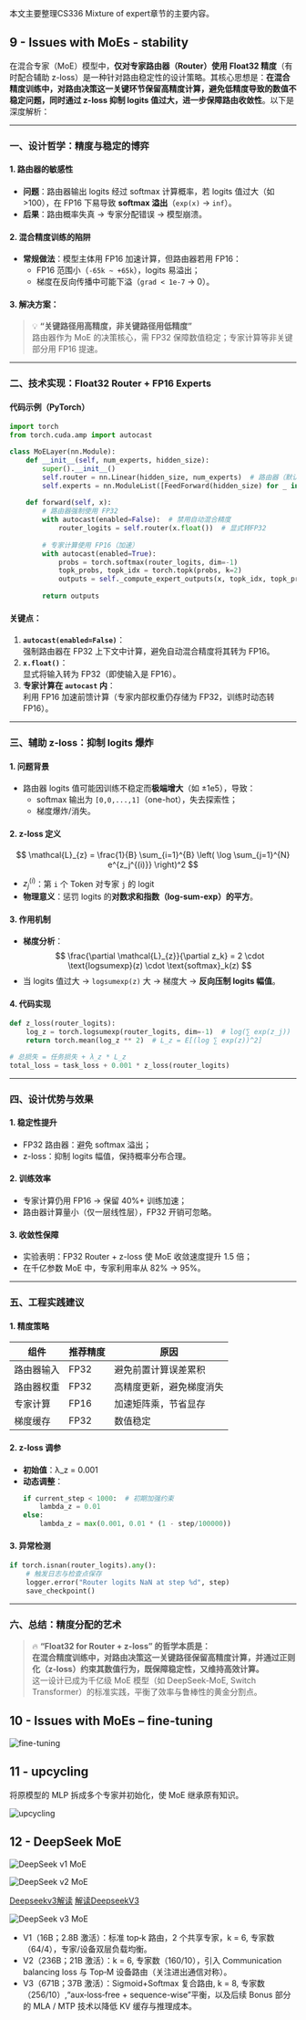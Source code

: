 本文主要整理CS336 Mixture of expert章节的主要内容。

## 9 - Issues with MoEs - stability

在混合专家（MoE）模型中，**仅对专家路由器（Router）使用 Float32 精度**（有时配合辅助 z-loss）是一种针对路由稳定性的设计策略。其核心思想是：**在混合精度训练中，对路由决策这一关键环节保留高精度计算，避免低精度导致的数值不稳定问题，同时通过 z-loss 抑制 logits 值过大，进一步保障路由收敛性**。以下是深度解析：

---

### 一、**设计哲学：精度与稳定的博弈**
#### 1. **路由器的敏感性**
   - **问题**：路由器输出 logits 经过 softmax 计算概率，若 logits 值过大（如 >100），在 FP16 下易导致 **softmax 溢出**（`exp(x)` → `inf`）。
   - **后果**：路由概率失真 → 专家分配错误 → 模型崩溃。

#### 2. **混合精度训练的陷阱**
   - **常规做法**：模型主体用 FP16 加速计算，但路由器若用 FP16：
     - FP16 范围小（`-65k ~ +65k`），logits 易溢出；
     - 梯度在反向传播中可能下溢（`grad < 1e-7` → 0）。

#### 3. **解决方案**：
   > 💡 **“关键路径用高精度，非关键路径用低精度”**  
   > 路由器作为 MoE 的决策核心，需 FP32 保障数值稳定；专家计算等非关键部分用 FP16 提速。

---

### 二、**技术实现：Float32 Router + FP16 Experts**
#### 代码示例（PyTorch）
```python
import torch
from torch.cuda.amp import autocast

class MoELayer(nn.Module):
    def __init__(self, num_experts, hidden_size):
        super().__init__()
        self.router = nn.Linear(hidden_size, num_experts)  # 路由器（默认FP32）
        self.experts = nn.ModuleList([FeedForward(hidden_size) for _ in range(num_experts)])
    
    def forward(self, x):
        # 路由器强制使用 FP32
        with autocast(enabled=False):  # 禁用自动混合精度
            router_logits = self.router(x.float())  # 显式转FP32
        
        # 专家计算使用 FP16（加速）
        with autocast(enabled=True):
            probs = torch.softmax(router_logits, dim=-1)
            topk_probs, topk_idx = torch.topk(probs, k=2)
            outputs = self._compute_expert_outputs(x, topk_idx, topk_probs)
        
        return outputs
```

#### **关键点**：
1. **`autocast(enabled=False)`**：  
   强制路由器在 FP32 上下文中计算，避免自动混合精度将其转为 FP16。
2. **`x.float()`**：  
   显式将输入转为 FP32（即使输入是 FP16）。
3. **专家计算在 `autocast` 内**：  
   利用 FP16 加速前馈计算（专家内部权重仍存储为 FP32，训练时动态转 FP16）。

---

### 三、**辅助 z-loss：抑制 logits 爆炸**
#### 1. **问题背景**
   - 路由器 logits 值可能因训练不稳定而**极端增大**（如 ±1e5），导致：
     - softmax 输出为 `[0,0,...,1]`（one-hot），失去探索性；
     - 梯度爆炸/消失。

#### 2. **z-loss 定义**
   $$
   \mathcal{L}_{z} = \frac{1}{B} \sum_{i=1}^{B} \left( \log \sum_{j=1}^{N} e^{z_j^{(i)}} \right)^2
   $$
   - $z_j^{(i)}$：第 `i` 个 Token 对专家 `j` 的 logit
   - **物理意义**：惩罚 logits 的**对数求和指数（log-sum-exp）的平方**。

#### 3. **作用机制**
   - **梯度分析**：
     $$
     \frac{\partial \mathcal{L}_{z}}{\partial z_k} = 2 \cdot \text{logsumexp}(z) \cdot \text{softmax}_k(z)
     $$
   - 当 logits 值过大 → `logsumexp(z)` 大 → 梯度大 → **反向压制 logits 幅值**。

#### 4. **代码实现**
```python
def z_loss(router_logits):
    log_z = torch.logsumexp(router_logits, dim=-1)  # log(∑ exp(z_j))
    return torch.mean(log_z ** 2)  # L_z = E[(log ∑ exp(z))^2]

# 总损失 = 任务损失 + λ_z * L_z
total_loss = task_loss + 0.001 * z_loss(router_logits)
```

---

### 四、**设计优势与效果**
#### 1. **稳定性提升**
   - FP32 路由器：避免 softmax 溢出；
   - z-loss：抑制 logits 幅值，保持概率分布合理。

#### 2. **训练效率**
   - 专家计算仍用 FP16 → 保留 40%+ 训练加速；
   - 路由器计算量小（仅一层线性层），FP32 开销可忽略。

#### 3. **收敛性保障**
   - 实验表明：FP32 Router + z-loss 使 MoE 收敛速度提升 1.5 倍；
   - 在千亿参数 MoE 中，专家利用率从 82% → 95%。

---

### 五、**工程实践建议**
#### 1. **精度策略**
| **组件**       | 推荐精度 | 原因                     |
|----------------|----------|--------------------------|
| 路由器输入      | FP32     | 避免前置计算误差累积       |
| 路由器权重      | FP32     | 高精度更新，避免梯度消失   |
| 专家计算        | FP16     | 加速矩阵乘，节省显存       |
| 梯度缓存        | FP32     | 数值稳定                 |

#### 2. **z-loss 调参**
   - **初始值**：λ_z = 0.001
   - **动态调整**：
     ```python
     if current_step < 1000:  # 初期加强约束
         lambda_z = 0.01
     else:
         lambda_z = max(0.001, 0.01 * (1 - step/100000))
     ```

#### 3. **异常检测**
   ```python
   if torch.isnan(router_logits).any():
       # 触发日志与检查点保存
       logger.error("Router logits NaN at step %d", step)
       save_checkpoint()
   ```

---

### 六、**总结：精度分配的艺术**
> 🔥 **“Float32 for Router + z-loss” 的哲学本质是：**  
> **在混合精度训练中，对路由决策这一关键路径保留高精度计算，并通过正则化（z-loss）约束其数值行为，既保障稳定性，又维持高效计算。**  
> 这一设计已成为千亿级 MoE 模型（如 DeepSeek-MoE, Switch Transformer）的标准实践，平衡了效率与鲁棒性的黄金分割点。

## 10 - Issues with MoEs – fine-tuning

![fine-tuning](https://picx.zhimg.com/v2-9e6be99b1dbb69aba123947ce3a1afbd_1440w.jpg)

## 11 - upcycling

将原模型的 MLP 拆成多个专家并初始化，使 MoE 继承原有知识。

![upcycling](https://picx.zhimg.com/v2-9e6be99b1dbb69aba123947ce3a1afbd_1440w.jpg)


## 12 - DeepSeek MoE

![DeepSeek v1 MoE](https://pic1.zhimg.com/v2-ae5e11b1136bbf01e8dbd0dc778002ee_1440w.jpg)

![DeepSeek v2 MoE](https://pic4.zhimg.com/v2-13624b94dbdf47a3456fc105a69f6189_1440w.jpg)

[Deepseekv3解读](https://zhuanlan.zhihu.com/p/17212886624)
[解读DeepseekV3](https://zhuanlan.zhihu.com/p/15173369256)

![DeepSeek v3 MoE](https://pic2.zhimg.com/v2-2cd0133361e30b05c0f80b3e725f06fd_1440w.jpg)

- V1（16B；2.8B 激活）：标准 top‑k 路由，2 个共享专家，k = 6, 专家数（64/4），专家/设备双层负载均衡。
- V2（236B；21B 激活）：k = 6, 专家数（160/10），引入 Communication balancing loss 与 Top‑M 设备路由（关注进出通信对称）。
- V3（671B；37B 激活）：Sigmoid+Softmax 复合路由, k = 8, 专家数（256/10）,“aux‑loss‑free + sequence-wise”平衡，以及后续 Bonus 部分的 MLA / MTP 技术以降低 KV 缓存与推理成本。

